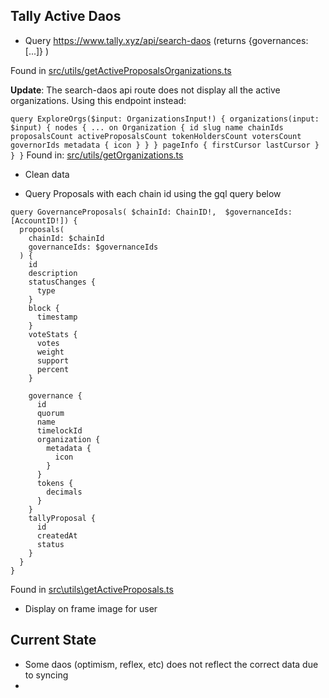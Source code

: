 ## Tally Active Daos

- Query https://www.tally.xyz/api/search-daos
(returns {governances: [...]} )

Found in [src/utils/getActiveProposalsOrganizations.ts](src/utils/getActiveProposalsOrganizations.ts)

**Update**:
The search-daos api route does not display all the active organizations. Using this endpoint instead:

`
query ExploreOrgs($input: OrganizationsInput!) {
  organizations(input: $input) {
    nodes {
      ... on Organization {
        id
        slug
        name
        chainIds
        proposalsCount
        activeProposalsCount
        tokenHoldersCount
        votersCount
        governorIds
        metadata {
          icon
        }
      }
    }
    pageInfo {
      firstCursor
      lastCursor
    }
  }
}
`
Found in: [src/utils/getOrganizations.ts](src/utils/getOrganizations.ts)

- Clean data

- Query Proposals with each chain id using the gql query below
```
query GovernanceProposals( $chainId: ChainID!,  $governanceIds: [AccountID!]) {
  proposals(
    chainId: $chainId
    governanceIds: $governanceIds
  ) {
    id
    description
    statusChanges {
      type
    }
    block {
      timestamp
    }
    voteStats {
      votes
      weight
      support
      percent
    }

    governance {
      id
      quorum
      name
      timelockId
      organization {
        metadata {
          icon
        }
      }
      tokens {
        decimals
      }
    }
    tallyProposal {
      id
      createdAt
      status
    }
  }
}
```

Found in [src\utils\getActiveProposals.ts](src\utils\getActiveProposals.ts)


- Display on frame image for user

## Current State
- Some daos (optimism, reflex, etc) does not reflect the correct data due to syncing
-


